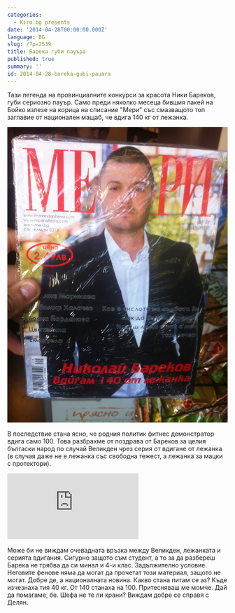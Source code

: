 ```yaml
---
categories:
  - Kiro.bg presents
date: '2014-04-28T00:00:00.000Z'
language: BG
slug: /?p=2539
title: Барека губи пауъра
published: true
summary: ''
id: 2014-04-28-bareka-gubi-pauara
---
```


Тази легенда на провинциалните конкурси за красота Ники Бареков, губи сериозно пауър. Само преди няколко месеца бившия лакей на Бойко излезе на корица на списание "Мери" със смазващото топ заглавие от национален мащаб, че вдига 140 кг от лежанка. 

![IMG_0723](https://raw.githubusercontent.com/kirilchristov/blog_images/main/2014/04/IMG_0723.jpg)

 В последствие стана ясно, че родния политик фитнес демонстратор вдига само 100. Това разбрахме от поздрава от Бареков за целия бългаски народ по случай Великден чрез серия от вдигане от лежанка (в случая даже не е лежанка със свободна тежест, а лежанка за мацки с протектори). 

<div className="youtube_video"><iframe src="https://www.youtube.com/embed/hQNghz096vw" frameborder="0" allowfullscreen></iframe></div>


Може би не виждам очевадната връзка между Великден, лежанката и серията вдигания. Сигурно защото съм студент, а то за да разбереш Барека не трябва да си минал и 4-и клас. Задължително условие. Неговите фенове няма да могат да прочетат този материал, защото не могат. Добре де, а националната новина. Какво стана питам се аз? Къде изчезнаха тия 40 кг. От 140 станаха на 100. Притесняваш ме момче. Дай да помагаме, бе. Шефа не те ли храни? Виждам добре се справя с Делян.
